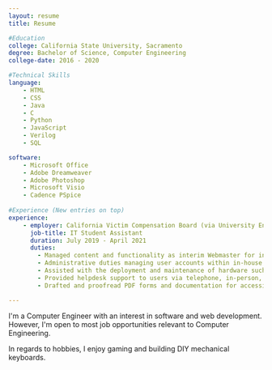 ```yaml
---
layout: resume
title: Resume

#Education
college: California State University, Sacramento
degree: Bachelor of Science, Computer Engineering
college-date: 2016 - 2020

#Technical Skills
language:
    - HTML
    - CSS
    - Java
    - C
    - Python
    - JavaScript
    - Verilog
    - SQL

software:
    - Microsoft Office
    - Adobe Dreamweaver
    - Adobe Photoshop
    - Microsoft Visio
    - Cadence PSpice
    
#Experience (New entries on top)
experience: 
    - employer: California Victim Compensation Board (via University Enterprises, Inc.)
      job-title: IT Student Assistant
      duration: July 2019 - April 2021
      duties: 
        - Managed content and functionality as interim Webmaster for intranet, extranet, and internet websites
        - Administrative duties managing user accounts within in-house applications
        - Assisted with the deployment and maintenance of hardware such as desktops, telephones, printers, and fax machines
        - Provided helpdesk support to users via telephone, in-person, and Track-It! ticketing system
        - Drafted and proofread PDF forms and documentation for accessibility according to WCAG

---
```


I'm a Computer Engineer with an interest in software and web development. However, I'm open to most job opportunities
relevant to Computer Engineering.

In regards to hobbies, I enjoy gaming and building DIY mechanical keyboards.
